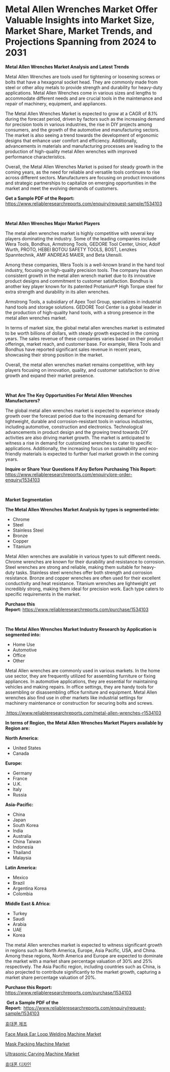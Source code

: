 <p><h1>Metal Allen Wrenches Market Offer Valuable Insights into Market Size, Market Share, Market Trends, and Projections Spanning from 2024 to 2031</h1></p><p><strong>Metal Allen Wrenches Market Analysis and Latest Trends</strong></p>
<p><p>Metal Allen Wrenches are tools used for tightening or loosening screws or bolts that have a hexagonal socket head. They are commonly made from steel or other alloy metals to provide strength and durability for heavy-duty applications. Metal Allen Wrenches come in various sizes and lengths to accommodate different needs and are crucial tools in the maintenance and repair of machinery, equipment, and appliances.</p><p>The Metal Allen Wrenches Market is expected to grow at a CAGR of 8.1% during the forecast period, driven by factors such as the increasing demand for precision tools in various industries, the rise in DIY projects among consumers, and the growth of the automotive and manufacturing sectors. The market is also seeing a trend towards the development of ergonomic designs that enhance user comfort and efficiency. Additionally, advancements in materials and manufacturing processes are leading to the production of high-quality metal Allen wrenches with improved performance characteristics.</p><p>Overall, the Metal Allen Wrenches Market is poised for steady growth in the coming years, as the need for reliable and versatile tools continues to rise across different sectors. Manufacturers are focusing on product innovations and strategic partnerships to capitalize on emerging opportunities in the market and meet the evolving demands of customers.</p></p>
<p><strong>Get a Sample PDF of the Report:&nbsp;</strong> <a href="https://www.reliableresearchreports.com/enquiry/request-sample/1534103">https://www.reliableresearchreports.com/enquiry/request-sample/1534103</a></p>
<p>&nbsp;</p>
<p><strong>Metal Allen Wrenches Major Market Players</strong></p>
<p><p>The metal allen wrenches market is highly competitive with several key players dominating the industry. Some of the leading companies include Wera Tools, Bondhus, Armstrong Tools, GEDORE Tool Center, Unior, Adolf Wurth, PROTO, HEBEI BOTOU SAFETY TOOLS, BOST, Lenzkes Spanntechnik, AMF ANDREAS MAIER, and Beta Utensili.</p><p>Among these companies, Wera Tools is a well-known brand in the hand tool industry, focusing on high-quality precision tools. The company has shown consistent growth in the metal allen wrench market due to its innovative product designs and commitment to customer satisfaction. Bondhus is another key player known for its patented Protanium® High Torque steel for extra strength and durability in its allen wrenches.</p><p>Armstrong Tools, a subsidiary of Apex Tool Group, specializes in industrial hand tools and storage solutions. GEDORE Tool Center is a global leader in the production of high-quality hand tools, with a strong presence in the metal allen wrenches market.</p><p>In terms of market size, the global metal allen wrenches market is estimated to be worth billions of dollars, with steady growth expected in the coming years. The sales revenue of these companies varies based on their product offerings, market reach, and customer base. For example, Wera Tools and Bondhus have reported significant sales revenue in recent years, showcasing their strong position in the market.</p><p>Overall, the metal allen wrenches market remains competitive, with key players focusing on innovation, quality, and customer satisfaction to drive growth and expand their market presence.</p></p>
<p>&nbsp;</p>
<p><strong>What Are The Key Opportunities For Metal Allen Wrenches Manufacturers?</strong></p>
<p><p>The global metal allen wrenches market is expected to experience steady growth over the forecast period due to the increasing demand for lightweight, durable and corrosion-resistant tools in various industries, including automotive, construction and electronics. Technological advancements in product design and the growing trend towards DIY activities are also driving market growth. The market is anticipated to witness a rise in demand for customized wrenches to cater to specific applications. Additionally, the increasing focus on sustainability and eco-friendly materials is expected to further fuel market growth in the coming years.</p></p>
<p><strong>Inquire or Share Your Questions If Any Before Purchasing This Report:</strong> <a href="https://www.reliableresearchreports.com/enquiry/pre-order-enquiry/1534103">https://www.reliableresearchreports.com/enquiry/pre-order-enquiry/1534103</a></p>
<p>&nbsp;</p>
<p><strong>Market Segmentation</strong></p>
<p><strong>The Metal Allen Wrenches Market Analysis by types is segmented into:</strong></p>
<p><ul><li>Chrome</li><li>Steel</li><li>Stainless Steel</li><li>Bronze</li><li>Copper</li><li>Titanium</li></ul></p>
<p><p>Metal Allen wrenches are available in various types to suit different needs. Chrome wrenches are known for their durability and resistance to corrosion. Steel wrenches are strong and reliable, making them suitable for heavy-duty tasks. Stainless steel wrenches offer both strength and corrosion resistance. Bronze and copper wrenches are often used for their excellent conductivity and heat resistance. Titanium wrenches are lightweight yet incredibly strong, making them ideal for precision work. Each type caters to specific requirements in the market.</p></p>
<p><strong>Purchase this Report:&nbsp;</strong><a href="https://www.reliableresearchreports.com/purchase/1534103">https://www.reliableresearchreports.com/purchase/1534103</a></p>
<p>&nbsp;</p>
<p><strong>The Metal Allen Wrenches Market Industry Research by Application is segmented into:</strong></p>
<p><ul><li>Home Use</li><li>Automotive</li><li>Office</li><li>Other</li></ul></p>
<p><p>Metal Allen wrenches are commonly used in various markets. In the home use sector, they are frequently utilized for assembling furniture or fixing appliances. In automotive applications, they are essential for maintaining vehicles and making repairs. In office settings, they are handy tools for assembling or disassembling office furniture and equipment. Metal Allen wrenches also find use in other markets like industrial settings for machinery maintenance or construction for securing bolts and screws.</p></p>
<p><a href="https://www.reliableresearchreports.com/metal-allen-wrenches-r1534103">&nbsp;https://www.reliableresearchreports.com/metal-allen-wrenches-r1534103</a></p>
<p><strong>In terms of Region, the Metal Allen Wrenches Market Players available by Region are:</strong></p>
<p>
    <p> <strong> North America: </strong>
        <ul>
            <li>United States</li>
            <li>Canada</li>
        </ul>
        </p> 
    <p> <strong> Europe: </strong>
        <ul>
            <li>Germany</li>
            <li>France</li>
            <li>U.K.</li>
            <li>Italy</li>
            <li>Russia</li>
        </ul>
        </p> 
    <p> <strong> Asia-Pacific: </strong>
        <ul>
            <li>China</li>
            <li>Japan</li>
            <li>South Korea</li>
            <li>India</li>
            <li>Australia</li>
            <li>China Taiwan</li>
            <li>Indonesia</li>
            <li>Thailand</li>
            <li>Malaysia</li>
        </ul>
        </p> 
    <p> <strong> Latin America: </strong>
        <ul>
            <li>Mexico</li>
            <li>Brazil</li>
            <li>Argentina Korea</li>
            <li>Colombia</li>
        </ul>
        </p> 
    <p> <strong> Middle East & Africa: </strong>
        <ul>
            <li>Turkey</li>
            <li>Saudi</li>
            <li>Arabia</li>
            <li>UAE</li>
            <li>Korea</li>
        </ul>
    </p>
    </p>
<p><p>The metal Allen wrenches market is expected to witness significant growth in regions such as North America, Europe, Asia Pacific, USA, and China. Among these regions, North America and Europe are expected to dominate the market with a market share percentage valuation of 30% and 25% respectively. The Asia Pacific region, including countries such as China, is also projected to contribute significantly to the market growth, capturing a market share percentage valuation of 20%.</p></p>
<p><strong>Purchase this Report: </strong><a href="https://www.reliableresearchreports.com/purchase/1534103">https://www.reliableresearchreports.com/purchase/1534103</a></p>
<p>&nbsp;<strong>Get a Sample PDF of the Report:&nbsp;&nbsp;</strong><a href="https://www.reliableresearchreports.com/enquiry/request-sample/1534103">https://www.reliableresearchreports.com/enquiry/request-sample/1534103</a></p>
<p><strong></strong></p>
<p><p><a href="https://github.com/tasfiyaj85/Market-Research-Report-List-2/blob/main/899474170066.md">휴대폰 제조</a></p><p><a href="https://github.com/rionkhanvai01/Market-Research-Report-List-1/blob/main/face-mask-ear-loop-welding-machine-market.md">Face Mask Ear Loop Welding Machine Market</a></p><p><a href="https://github.com/yazulaeha/Market-Research-Report-List-1/blob/main/mask-packing-machine-market.md">Mask Packing Machine Market</a></p><p><a href="https://github.com/nandosuryapratama/Market-Research-Report-List-1/blob/main/ultrasonic-carving-machine-market.md">Ultrasonic Carving Machine Market</a></p><p><a href="https://github.com/njolsky1/Market-Research-Report-List-2/blob/main/440918570065.md">휴대폰 디자인</a></p></p>